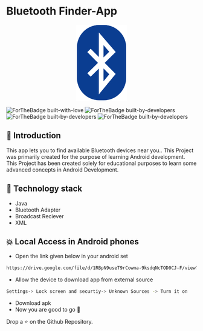 # Bluetooth Finder-App

<p align="center">
  <img src="https://github.com/salonigupta1/Bluetooth-App/blob/master/app/src/main/res/drawable/bluetoothicon.png" height = "200px">
 </p>
 
 
![ForTheBadge built-with-love](http://ForTheBadge.com/images/badges/built-with-love.svg)
![ForTheBadge built-by-developers](http://ForTheBadge.com/images/badges/built-by-developers.svg)
![ForTheBadge built-by-developers](https://forthebadge.com/images/badges/made-with-java.svg)
![ForTheBadge built-by-developers](https://forthebadge.com/images/badges/built-for-android.svg)


## 📌 Introduction

This app lets you to find available Bluetooth devices near you.. This Project was primarily created for the purpose of learning Android development. This Project has been created solely for educational purposes to learn some advanced concepts in Android Development.

## 🏁 Technology stack
- Java
- Bluetooth Adapter
- Broadcast Reciever
- XML

## 💥 Local Access in Android phones
- Open the link given below in your android set
```sh
https://drive.google.com/file/d/1RBpN9useT9rCowma-9ksdqNcTOD0CJ-F/view?usp=sharing
```
- Allow the device to download app from external source
```sh
Settings-> Lock screen and securtiy-> Unknown Sources -> Turn it on
```
- Download apk
- Now you are good to go 🏃‍

Drop a ⭐ on the Github Repository.


